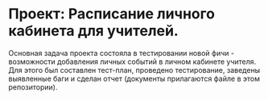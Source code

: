 # Проект: Расписание личного кабинета для учителей.
Основная задача проекта состояла в тестировании новой фичи - возможности добавления личных событий в личном кабинете учителя.
Для этого был составлен тест-план, проведено тестирование, заведены выявленные баги и сделан отчет (документы прилагаются файле в этом репозитории).
